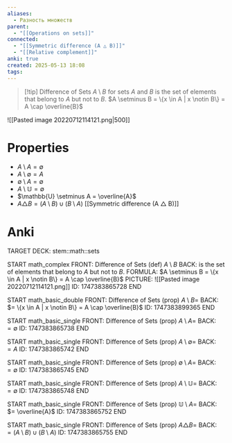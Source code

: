 ```yaml
---
aliases:
  - Разность множеств
parent:
  - "[[Operations on sets]]"
connected:
  - "[[Symmetric difference (A △ B)]]"
  - "[[Relative complement]]"
anki: true
created: 2025-05-13 18:08
tags:
---
```


> [!tip] Difference of Sets $A \setminus B$ for sets $A$ and $B$
> is the set of elements that belong to $A$ but not to $B$.
$A \setminus B = \{x \in A | x \notin B\} = A \cap \overline{B}$


![[Pasted image 20220712114121.png|500]]

# Properties
- $A \setminus A = \emptyset$
- $A \setminus \emptyset = A$
- $\emptyset \setminus A = \emptyset$
- $A \setminus \mathbb{U} = \emptyset$
- $\mathbb{U} \setminus A = \overline{A}$
- $A \triangle B = (A \setminus B) \cup (B \setminus A)$ [[Symmetric difference (A △ B)]]

# Anki
TARGET DECK: stem::math::sets

START
math_complex
FRONT: Difference of Sets (def)
$A \setminus B$
BACK: is the set of elements that belong to $A$ but not to $B$.
FORMULA: $A \setminus B = \{x \in A | x \notin B\} = A \cap \overline{B}$
PICTURE: ![[Pasted image 20220712114121.png]]
ID: 1747383865728
END

START
math_basic_double
FRONT: Difference of Sets (prop)
$A \setminus B =$
BACK: $= \{x \in A | x \notin B\} = A \cap \overline{B}$
ID: 1747383899365
END

START
math_basic_single
FRONT: Difference of Sets (prop)
$A \setminus A =$
BACK: $= \emptyset$
ID: 1747383865738
END

START
math_basic_single
FRONT: Difference of Sets (prop)
$A \setminus \emptyset =$
BACK: $= A$
ID: 1747383865742
END

START
math_basic_single
FRONT: Difference of Sets (prop)
$\emptyset \setminus A =$
BACK: $= \emptyset$
ID: 1747383865745
END

START
math_basic_single
FRONT: Difference of Sets (prop)
$A \setminus \mathbb{U} =$
BACK: $= \emptyset$
ID: 1747383865748
END

START
math_basic_single
FRONT: Difference of Sets (prop)
$\mathbb{U} \setminus A =$
BACK: $= \overline{A}$
ID: 1747383865752
END

START
math_basic_single
FRONT: Difference of Sets (prop)
$A \triangle B =$
BACK: $= (A \setminus B) \cup (B \setminus A)$
ID: 1747383865755
END



